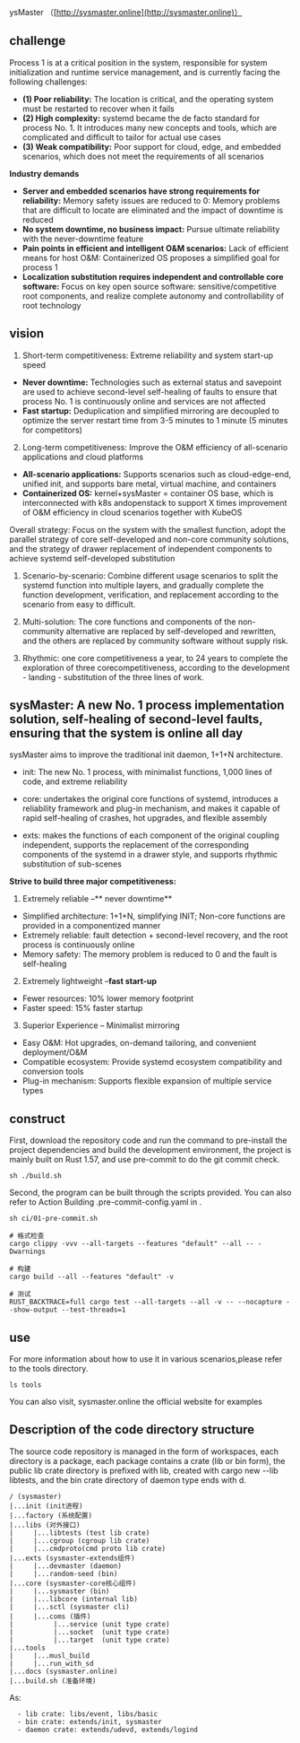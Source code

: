 ysMaster （[http://sysmaster.online](http://sysmaster.online)）

## challenge

Process 1 is at a critical position in the system, responsible for system initialization and runtime service management, and is currently facing the following challenges:

- **(1) Poor reliability:** The location is critical, and the operating system must be restarted to recover when it fails
- **(2) High complexity:** systemd became the de facto standard for process No. 1. It introduces many new concepts and tools, which are complicated and difficult to tailor for actual use cases
- **(3) Weak compatibility:** Poor support for cloud, edge, and embedded scenarios, which does not meet the requirements of all scenarios

**Industry demands**

- **Server and embedded scenarios have strong requirements for reliability:** Memory safety issues are reduced to 0: Memory problems that are difficult to locate are eliminated and the impact of downtime is reduced
- **No system downtime, no business impact:** Pursue ultimate reliability with the never-downtime feature
- **Pain points in efficient and intelligent O&M scenarios:** Lack of efficient means for host O&M: Containerized OS proposes a simplified goal for process 1
- **Localization substitution requires independent and controllable core software:** Focus on key open source software: sensitive/competitive root components, and realize complete autonomy and controllability of root technology

## vision

1. Short-term competitiveness: Extreme reliability and system start-up speed

- **Never downtime:** Technologies such as external status and savepoint are used to achieve second-level self-healing of faults to ensure that process No. 1 is continuously online and services are not affected
- **Fast startup:** Deduplication and simplified mirroring are decoupled to optimize the server restart time from 3-5 minutes to 1 minute (5 minutes for competitors)

2. Long-term competitiveness: Improve the O&M efficiency of all-scenario applications and cloud platforms

- **All-scenario applications:** Supports scenarios such as cloud-edge-end, unified init, and supports bare metal, virtual machine, and containers
- **Containerized OS:** kernel+sysMaster = container OS base, which is interconnected with k8s andopenstack to support X times improvement of O&M efficiency in cloud scenarios together with KubeOS

Overall strategy: Focus on the system with the smallest function, adopt the parallel strategy of core self-developed and non-core community solutions, and the strategy of drawer replacement of independent components to achieve systemd self-developed substitution

1. Scenario-by-scenario: Combine different usage scenarios to split the systemd function into multiple layers, and gradually complete the function development, verification, and replacement according to the scenario from easy to difficult.

2. Multi-solution: The core functions and components of the non-community alternative are replaced by self-developed and rewritten, and the others are replaced by community software without supply risk.

3. Rhythmic: one core competitiveness a year, to 24 years to complete the exploration of three corecompetitiveness, according to the development - landing - substitution of the three lines of work.

## sysMaster: A new No. 1 process implementation solution, self-healing of second-level faults, ensuring that the system is online all day

sysMaster aims to improve the traditional init daemon, 1+1+N architecture.

- init: The new No. 1 process, with minimalist functions, 1,000 lines of code, and extreme reliability

- core: undertakes the original core functions of systemd, introduces a reliability framework and plug-in mechanism, and makes it capable of rapid self-healing of crashes, hot upgrades, and flexible assembly

- exts: makes the functions of each component of the original coupling independent, supports the replacement of the corresponding components of the systemd in a drawer style, and supports rhythmic substitution of sub-scenes

**Strive to build three major competitiveness:**

1. Extremely reliable –** never downtime**

- Simplified architecture: 1+1+N, simplifying INIT; Non-core functions are provided in a componentized manner
- Extremely reliable: fault detection + second-level recovery, and the root process is continuously online
- Memory safety: The memory problem is reduced to 0 and the fault is self-healing

2. Extremely lightweight –**fast start-up**

- Fewer resources: 10% lower memory footprint
- Faster speed: 15% faster startup

3. Superior Experience – Minimalist mirroring

- Easy O&M: Hot upgrades, on-demand tailoring, and convenient deployment/O&M
- Compatible ecosystem: Provide systemd ecosystem compatibility and conversion tools
- Plug-in mechanism: Supports flexible expansion of multiple service types

## construct

First, download the repository code and run the command to pre-install the project dependencies and build the development environment, the project is mainly built on Rust 1.57, and use pre-commit to do the git commit check.

```
sh ./build.sh
```

Second, the program can be built through the scripts provided. You can also refer to Action Building .pre-commit-config.yaml in .

```
sh ci/01-pre-commit.sh

# 格式检查
cargo clippy -vvv --all-targets --features "default" --all -- -Dwarnings

# 构建
cargo build --all --features "default" -v

# 测试
RUST_BACKTRACE=full cargo test --all-targets --all -v -- --nocapture --show-output --test-threads=1
```

## use

For more information about how to use it in various scenarios,please refer to the tools directory.

```
ls tools
```
You can also visit, sysmaster.online the official website for examples

## Description of the code directory structure

The source code repository is managed in the form of workspaces, each directory is a package, each package contains a crate (lib or bin form), the public lib crate directory is prefixed with lib, created with cargo new --lib libtests, and the bin crate directory of daemon type ends with d.

 ```text
/ (sysmaster)
|...init (init进程)
|...factory (系统配置)
|...libs (对外接口)
|     |...libtests (test lib crate)
|     |...cgroup (cgroup lib crate)
|     |...cmdproto(cmd proto lib crate)
|...exts (sysmaster-extends组件)
|     |...devmaster (daemon)
|     |...random-seed (bin)
|...core (sysmaster-core核心组件)
|     |...sysmaster (bin)
|     |...libcore (internal lib)
|     |...sctl (sysmaster cli)
|     |...coms (插件)
|          |...service (unit type crate)
|          |...socket  (unit type crate)
|          |...target  (unit type crate)
|...tools
|     |...musl_build
|     |...run_with_sd
|...docs (sysmaster.online)
|...build.sh (准备环境)
```

As:

```text
  - lib crate: libs/event, libs/basic
  - bin crate: extends/init, sysmaster
  - daemon crate: extends/udevd, extends/logind
```
